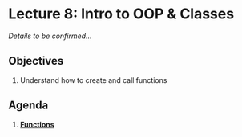 <!---
{"next":"Lectures_class2/Lecture9.md","title":"Functions - 9/23"}
-->

# Lecture 8: Intro to OOP & Classes

*Details to be confirmed...*

## Objectives

1. Understand how to create and call functions

## Agenda

1. **[Functions](../Topics/nb/functions.ipynb)**
